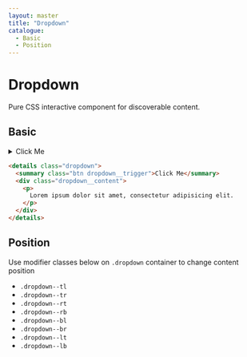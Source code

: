 ```yaml
---
layout: master
title: "Dropdown"
catalogue:
  - Basic
  - Position
---
```


# Dropdown

Pure CSS interactive component for discoverable content.

## Basic

<details class="dropdown">
  <summary class="btn dropdown__trigger">Click Me</summary>
  <div class="dropdown__content">
    <p>
      Lorem ipsum dolor sit amet, consectetur adipisicing elit.
    </p>
  </div>
</details>

```html
<details class="dropdown">
  <summary class="btn dropdown__trigger">Click Me</summary>
  <div class="dropdown__content">
    <p>
      Lorem ipsum dolor sit amet, consectetur adipisicing elit.
    </p>
  </div>
</details>
```

## Position

Use modifier classes below on `.dropdown` container to change content position

- `.dropdown--tl`
- `.dropdown--tr`
- `.dropdown--rt`
- `.dropdown--rb`
- `.dropdown--bl`
- `.dropdown--br`
- `.dropdown--lt`
- `.dropdown--lb`
